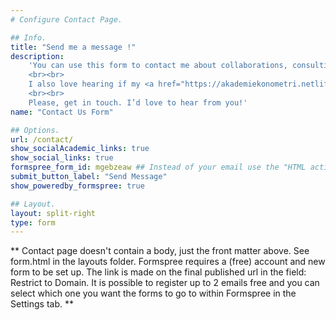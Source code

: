 ```yaml
---
# Configure Contact Page.

## Info.
title: "Send me a message !"
description:
    'You can use this form to contact me about collaborations, consulting, speaking engagements, mentorship requests, or simply to say hello.
    <br><br>
    I also love hearing if my <a href="https://akademiekonometri.netlify.app/courses/">teaching materials</a> (mostly in Turkish) have been helpful for you, and how they could be improved — particularly if they could be made more accessible and convertable.
    <br><br>
    Please, get in touch. I’d love to hear from you!'
name: "Contact Us Form"

## Options.
url: /contact/
show_socialAcademic_links: true
show_social_links: true
formspree_form_id: mgebzeaw ## Instead of your email use the "HTML action attribute code" given by formspree.
submit_button_label: "Send Message"
show_poweredby_formspree: true

## Layout.
layout: split-right
type: form
---
```


** Contact page doesn't contain a body, just the front matter above. See form.html in the layouts folder.
Formspree requires a (free) account and new form to be set up. The link is made on the final published url in the field: Restrict to Domain. It is possible to register up to 2 emails free and you can select which one you want the forms to go to within Formspree in the Settings tab.
**
